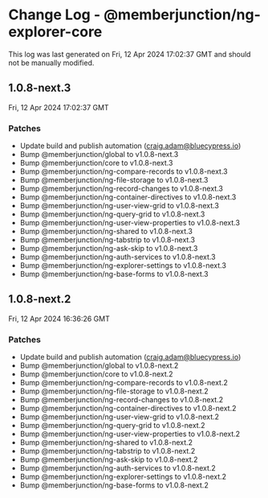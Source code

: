 # Change Log - @memberjunction/ng-explorer-core

This log was last generated on Fri, 12 Apr 2024 17:02:37 GMT and should not be manually modified.

<!-- Start content -->

## 1.0.8-next.3

Fri, 12 Apr 2024 17:02:37 GMT

### Patches

- Update build and publish automation (craig.adam@bluecypress.io)
- Bump @memberjunction/global to v1.0.8-next.3
- Bump @memberjunction/core to v1.0.8-next.3
- Bump @memberjunction/ng-compare-records to v1.0.8-next.3
- Bump @memberjunction/ng-file-storage to v1.0.8-next.3
- Bump @memberjunction/ng-record-changes to v1.0.8-next.3
- Bump @memberjunction/ng-container-directives to v1.0.8-next.3
- Bump @memberjunction/ng-user-view-grid to v1.0.8-next.3
- Bump @memberjunction/ng-query-grid to v1.0.8-next.3
- Bump @memberjunction/ng-user-view-properties to v1.0.8-next.3
- Bump @memberjunction/ng-shared to v1.0.8-next.3
- Bump @memberjunction/ng-tabstrip to v1.0.8-next.3
- Bump @memberjunction/ng-ask-skip to v1.0.8-next.3
- Bump @memberjunction/ng-auth-services to v1.0.8-next.3
- Bump @memberjunction/ng-explorer-settings to v1.0.8-next.3
- Bump @memberjunction/ng-base-forms to v1.0.8-next.3

## 1.0.8-next.2

Fri, 12 Apr 2024 16:36:26 GMT

### Patches

- Update build and publish automation (craig.adam@bluecypress.io)
- Bump @memberjunction/global to v1.0.8-next.2
- Bump @memberjunction/core to v1.0.8-next.2
- Bump @memberjunction/ng-compare-records to v1.0.8-next.2
- Bump @memberjunction/ng-file-storage to v1.0.8-next.2
- Bump @memberjunction/ng-record-changes to v1.0.8-next.2
- Bump @memberjunction/ng-container-directives to v1.0.8-next.2
- Bump @memberjunction/ng-user-view-grid to v1.0.8-next.2
- Bump @memberjunction/ng-query-grid to v1.0.8-next.2
- Bump @memberjunction/ng-user-view-properties to v1.0.8-next.2
- Bump @memberjunction/ng-shared to v1.0.8-next.2
- Bump @memberjunction/ng-tabstrip to v1.0.8-next.2
- Bump @memberjunction/ng-ask-skip to v1.0.8-next.2
- Bump @memberjunction/ng-auth-services to v1.0.8-next.2
- Bump @memberjunction/ng-explorer-settings to v1.0.8-next.2
- Bump @memberjunction/ng-base-forms to v1.0.8-next.2
